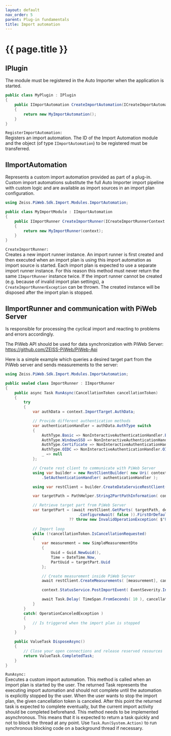 ```yaml
---
layout: default
nav_order: 5
parent: Plug-in fundamentals
title: Import automation
---
```


<!---
Ziele:
- Hinweise zur weiteren Umsetzung des Modultyps geben (insbesondere Datenabruf und -upload)

Inhalt:
- ImportRunner beschreiben
- Datenabruf
    - Möglichkeiten beispielhaft aufzeigen
    - auf Beispielplug-ins verweisen
- Datenupload
    - auf PiWeb API verweisen
--->

<!-- "Module" entfernen -->

# {{ page.title }}

## IPlugin
The module must be registered in the Auto Importer when the application is started.

```c#
public class MyPlugin : IPlugin
{
    public IImportAutomation CreateImportAutomation(ICreateImportAutomationContext context)
    {
        return new MyImportAutomation();
    }
}
```

`RegisterImportAutomation:`\
Registers an import automation. The ID of the Import Automation module and the object (of type `IImportAutomation`) to be registered must be transferred.

## IImportAutomation
Represents a custom import automation provided as part of a plug-in. Custom import automations substitute the full Auto Importer import pipeline with custom logic and are available as import sources in an import plan configuration.

```c#
using Zeiss.PiWeb.Sdk.Import.Modules.ImportAutomation;

public class MyImportModule : IImportAutomation
{
    public IImportRunner CreateImportRunner(ICreateImportRunnerContext context)
    {
        return new MyImportRunner(context);
    }
}
```

`CreateImportRunner:`\
Creates a new import runner instance. An import runner is first created and then executed when an import plan is using this import automation as import source is started. Each import plan is expected to use a separate import runner instance. For this reason this method must never return the same `IImportRunner` instance twice. If the import runner cannot be created (e.g. because of invalid import plan settings), a `CreateImportRunnerException` can be thrown. The created instance will be disposed after the import plan is stopped.

## IImportRunner and communication with PiWeb Server
Is responsible for processing the cyclical import and reacting to problems and errors accordingly.

The PiWeb API should be used for data synchronization with PiWeb Server:\
https://github.com/ZEISS-PiWeb/PiWeb-Api

Here is a simple example which queries a desired target part from the PiWeb server and sends measurements to the server:
```c#
using Zeiss.PiWeb.Sdk.Import.Modules.ImportAutomation;

public sealed class ImportRunner : IImportRunner
{
    public async Task RunAsync(CancellationToken cancellationToken)
    {
        try
        {
            var authData = context.ImportTarget.AuthData;

            // Provide different authentication methods
            var authenticationHandler = authData.AuthType switch
            {
                AuthType.Basic => NonInteractiveAuthenticationHandler.Basic( authData.Username, authData.Password ),
                AuthType.WindowsSSO => NonInteractiveAuthenticationHandler.WindowsSSO(),
                AuthType.Certificate => NonInteractiveAuthenticationHandler.Certificate( authData.CertificateThumbprint ),
                AuthType.OIDC => NonInteractiveAuthenticationHandler.OIDC( authData.ReadAndUpdateRefreshTokenAsync ),
                _ => null
            };

            // Create rest client to communicate with PiWeb Server
            using var builder = new RestClientBuilder( new Uri( context.ImportTarget.ServiceAddress ) )
                .SetAuthenticationHandler( authenticationHandler );

            using var restClient = builder.CreateDataServiceRestClient();

            var targetPath = PathHelper.String2PartPathInformation( context.PropertyReader.ReadString( "TargetPart", "/" ) );

            // Retrieve target part from PiWeb Server
            var targetPart = (await restClient.GetParts( targetPath, depth: 0, cancellationToken: cancellationToken )
                                .ConfigureAwait( false )).FirstOrDefault()
                            ?? throw new InvalidOperationException( $"Part '{targetPath}' does no exist" );
            
            // Import loop
            while (!cancellationToken.IsCancellationRequested)
            {
                var measurement = new SimpleMeasurementDto
                {
                    Uuid = Guid.NewGuid(),
                    Time = DateTime.Now,
                    PartUuid = targetPart.Uuid
                };

                // Create measurement inside PiWeb Server
                await restClient.CreateMeasurements( [measurement], cancellationToken ).ConfigureAwait( false );

                context.StatusService.PostImportEvent( EventSeverity.Info, "Measurement created in part '{0}'", targetPath.ToString( ) );

                await Task.Delay( TimeSpan.FromSeconds( 10 ), cancellationToken ).ConfigureAwait( false );
            }
        }
        catch( OperationCanceledException )
        {
            // Is triggered when the import plan is stopped
        }
    }

    public ValueTask DisposeAsync()
    {
        // Close your open connections and release reserved resources
        return ValueTask.CompletedTask;
    }
}
```

`RunAsync:`\
Executes a custom import automation. This method is called when an import plan is started by the user. The returned Task represents the executing import automation and should not complete until the automation is explicitly stopped by the user. When the user wants to stop the import plan, the given cancellation token is canceled. After this point the returned task is expected to complete eventually, but the current import activity should be completed beforehand. This method needs to be implemented asynchronous. This means that it is expected to return a task quickly and not to block the thread at any point. Use `Task.Run(System.Action)` to run synchronous blocking code on a background thread if necessary.